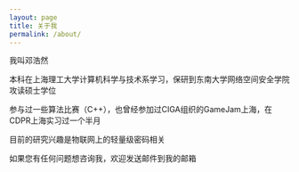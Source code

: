 ```yaml
---
layout: page
title: 关于我
permalink: /about/
---
```


我叫邓浩然

本科在上海理工大学计算机科学与技术系学习，保研到东南大学网络空间安全学院攻读硕士学位

参与过一些算法比赛（C++），也曾经参加过CIGA组织的GameJam上海，在CDPR上海实习过一个半月

目前的研究兴趣是物联网上的轻量级密码相关

如果您有任何问题想咨询我，欢迎发送邮件到我的邮箱